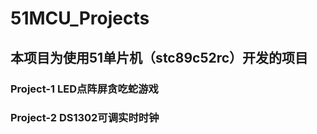 # 51MCU_Projects
## 本项目为使用51单片机（stc89c52rc）开发的项目
### Project-1 LED点阵屏贪吃蛇游戏
### Project-2 DS1302可调实时时钟
